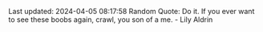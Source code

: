 Last updated: 2024-04-05 08:17:58
Random Quote: Do it. If you ever want to see these boobs again, crawl, you son of a me. - Lily Aldrin